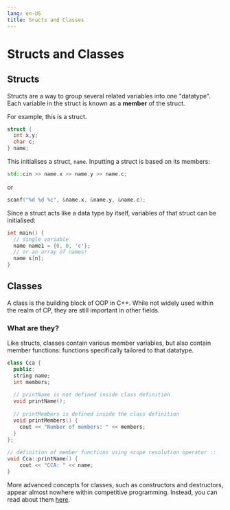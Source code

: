 ```yaml
---
lang: en-US
title: Sructs and Classes
---
```


# Structs and Classes

## Structs
Structs are a way to group several related variables into one "datatype".
Each variable in the struct is known as a **member** of the struct.

For example, this is a struct.

```cpp
struct {
  int x,y;
  char c;
} name;
```
This initialises a struct, `name`.
Inputting a struct is based on its members:

```cpp
std::cin >> name.x >> name.y >> name.c;
```
or

```cpp
scanf("%d %d %c", &name.x, &name.y, &name.c);
```

Since a struct acts like a data type by itself, variables of that struct can be initialised:

```cpp
int main() {
  // single variable
  name name1 = {0, 0, 'c'};
  // or an array of names!
  name s[n];
}
```

## Classes
A class is the building block of OOP in C++. 
While not widely used within the realm of CP, they are still important in other fields.

### What are they?
Like structs, classes contain various member variables, but also contain member functions: functions specifically tailored to that datatype. 

```cpp
class Cca {
  public:
  string name;
  int members;
   
  // printName is not defined inside class definition
  void printName();
   
  // printMembers is defined inside the class definition
  void printMembers() {
    cout << "Number of members: " << members;
  }
};
 
// definition of member functions using scope resolution operator ::
void Cca::printName() {
    cout << "CCA: " << name;
}
```

More advanced concepts for classes, such as constructors and destructors, appear almost nowhere within competitive programming.
Instead, you can read about them [here](https://www.geeksforgeeks.org/c-classes-and-objects/).